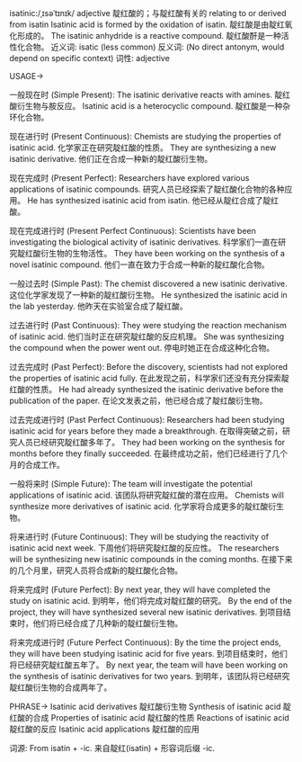 isatinic:/ˌɪsəˈtɪnɪk/
adjective
靛红酸的；与靛红酸有关的
relating to or derived from isatin
Isatinic acid is formed by the oxidation of isatin. 靛红酸是由靛红氧化形成的。
The isatinic anhydride is a reactive compound. 靛红酸酐是一种活性化合物。
近义词:  isatic (less common)
反义词:  (No direct antonym, would depend on specific context)
词性: adjective

USAGE->

一般现在时 (Simple Present):
The isatinic derivative reacts with amines. 靛红酸衍生物与胺反应。
Isatinic acid is a heterocyclic compound. 靛红酸是一种杂环化合物。

现在进行时 (Present Continuous):
Chemists are studying the properties of isatinic acid. 化学家正在研究靛红酸的性质。
They are synthesizing a new isatinic derivative. 他们正在合成一种新的靛红酸衍生物。

现在完成时 (Present Perfect):
Researchers have explored various applications of isatinic compounds. 研究人员已经探索了靛红酸化合物的各种应用。
He has synthesized isatinic acid from isatin. 他已经从靛红合成了靛红酸。

现在完成进行时 (Present Perfect Continuous):
Scientists have been investigating the biological activity of isatinic derivatives. 科学家们一直在研究靛红酸衍生物的生物活性。
They have been working on the synthesis of a novel isatinic compound. 他们一直在致力于合成一种新的靛红酸化合物。

一般过去时 (Simple Past):
The chemist discovered a new isatinic derivative.  这位化学家发现了一种新的靛红酸衍生物。
He synthesized the isatinic acid in the lab yesterday. 他昨天在实验室合成了靛红酸。

过去进行时 (Past Continuous):
They were studying the reaction mechanism of isatinic acid. 他们当时正在研究靛红酸的反应机理。
She was synthesizing the compound when the power went out.  停电时她正在合成这种化合物。


过去完成时 (Past Perfect):
Before the discovery, scientists had not explored the properties of isatinic acid fully. 在此发现之前，科学家们还没有充分探索靛红酸的性质。
He had already synthesized the isatinic derivative before the publication of the paper. 在论文发表之前，他已经合成了靛红酸衍生物。

过去完成进行时 (Past Perfect Continuous):
Researchers had been studying isatinic acid for years before they made a breakthrough. 在取得突破之前，研究人员已经研究靛红酸多年了。
They had been working on the synthesis for months before they finally succeeded. 在最终成功之前，他们已经进行了几个月的合成工作。

一般将来时 (Simple Future):
The team will investigate the potential applications of isatinic acid.  该团队将研究靛红酸的潜在应用。
Chemists will synthesize more derivatives of isatinic acid. 化学家将合成更多的靛红酸衍生物。

将来进行时 (Future Continuous):
They will be studying the reactivity of isatinic acid next week. 下周他们将研究靛红酸的反应性。
The researchers will be synthesizing new isatinic compounds in the coming months. 在接下来的几个月里，研究人员将合成新的靛红酸化合物。

将来完成时 (Future Perfect):
By next year, they will have completed the study on isatinic acid. 到明年，他们将完成对靛红酸的研究。
By the end of the project, they will have synthesized several new isatinic derivatives. 到项目结束时，他们将已经合成了几种新的靛红酸衍生物。

将来完成进行时 (Future Perfect Continuous):
By the time the project ends, they will have been studying isatinic acid for five years. 到项目结束时，他们将已经研究靛红酸五年了。
By next year, the team will have been working on the synthesis of isatinic derivatives for two years. 到明年，该团队将已经研究靛红酸衍生物的合成两年了。


PHRASE->
Isatinic acid derivatives  靛红酸衍生物
Synthesis of isatinic acid 靛红酸的合成
Properties of isatinic acid 靛红酸的性质
Reactions of isatinic acid 靛红酸的反应
Isatinic acid applications 靛红酸的应用


词源:  From isatin + -ic.  来自靛红(isatin) + 形容词后缀 -ic.
